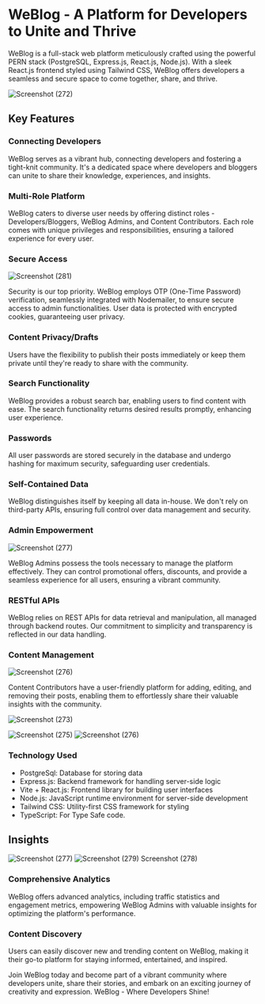 # WeBlog - A Platform for Developers to Unite and Thrive

WeBlog is a full-stack web platform meticulously crafted using the powerful PERN stack (PostgreSQL, Express.js, React.js, Node.js). With a sleek React.js frontend styled using Tailwind CSS, WeBlog offers developers a seamless and secure space to come together, share, and thrive.


![Screenshot (272)](https://github.com/shashankvish0010/weblog/assets/140178357/84f6be5d-8779-4ec9-a4ba-3bf24c79d186)

## Key Features

### Connecting Developers

WeBlog serves as a vibrant hub, connecting developers and fostering a tight-knit community. It's a dedicated space where developers and bloggers can unite to share their knowledge, experiences, and insights.

### Multi-Role Platform

WeBlog caters to diverse user needs by offering distinct roles - Developers/Bloggers, WeBlog Admins, and Content Contributors. Each role comes with unique privileges and responsibilities, ensuring a tailored experience for every user.

### Secure Access
![Screenshot (281)](https://github.com/shashankvish0010/weblog/assets/140178357/42d7495f-b372-4c36-93e1-901f8172aefd)

Security is our top priority. WeBlog employs OTP (One-Time Password) verification, seamlessly integrated with Nodemailer, to ensure secure access to admin functionalities. User data is protected with encrypted cookies, guaranteeing user privacy.

### Content Privacy/Drafts

Users have the flexibility to publish their posts immediately or keep them private until they're ready to share with the community.

### Search Functionality

WeBlog provides a robust search bar, enabling users to find content with ease. The search functionality returns desired results promptly, enhancing user experience.

### Passwords

All user passwords are stored securely in the database and undergo hashing for maximum security, safeguarding user credentials.

### Self-Contained Data

WeBlog distinguishes itself by keeping all data in-house. We don't rely on third-party APIs, ensuring full control over data management and security.

### Admin Empowerment 
![Screenshot (277)](https://github.com/shashankvish0010/weblog/assets/140178357/deffef54-c00b-4fd8-a0a1-00f1b00394eb)


WeBlog Admins possess the tools necessary to manage the platform effectively. They can control promotional offers, discounts, and provide a seamless experience for all users, ensuring a vibrant community.

### RESTful APIs

WeBlog relies on REST APIs for data retrieval and manipulation, all managed through backend routes. Our commitment to simplicity and transparency is reflected in our data handling.

### Content Management

![Screenshot (276)](https://github.com/shashankvish0010/weblog/assets/140178357/b6cdf769-6eaa-40c9-853b-b0664b3e85ea)


Content Contributors have a user-friendly platform for adding, editing, and removing their posts, enabling them to effortlessly share their valuable insights with the community.

![Screenshot (273)](https://github.com/shashankvish0010/weblog/assets/140178357/f9d60e7d-cb9c-4adf-b201-a712b384a812)

![Screenshot (275)](https://github.com/shashankvish0010/weblog/assets/140178357/2590d8c5-b4f5-4e00-988a-10cdaf762cbc)
![Screenshot (276)](https://github.com/shashankvish0010/weblog/assets/140178357/3ae0d8d1-ded7-4d20-a5d4-05c27295e19c)


### Technology Used

- PostgreSql: Database for storing data
- Express.js: Backend framework for handling server-side logic
- Vite + React.js: Frontend library for building user interfaces
- Node.js: JavaScript runtime environment for server-side development
- Tailwind CSS: Utility-first CSS framework for styling
- TypeScript: For Type Safe code.

## Insights

![Screenshot (277)](https://github.com/shashankvish0010/weblog/assets/140178357/1fab8e9a-ff3f-45de-b890-2491a706dde0)
![![Screenshot (279)](https://github.com/shashankvish0010/weblog/assets/140178357/3391ff9f-edf0-4082-9eb6-7dc3f1b035fd)
Screenshot (278)](https://github.com/shashankvish0010/weblog/assets/140178357/74c2d9ad-da61-4f1c-b48d-f9aa0bb3ec9c)


### Comprehensive Analytics

WeBlog offers advanced analytics, including traffic statistics and engagement metrics, empowering WeBlog Admins with valuable insights for optimizing the platform's performance.

### Content Discovery

Users can easily discover new and trending content on WeBlog, making it their go-to platform for staying informed, entertained, and inspired.

Join WeBlog today and become part of a vibrant community where developers unite, share their stories, and embark on an exciting journey of creativity and expression. WeBlog - Where Developers Shine!
